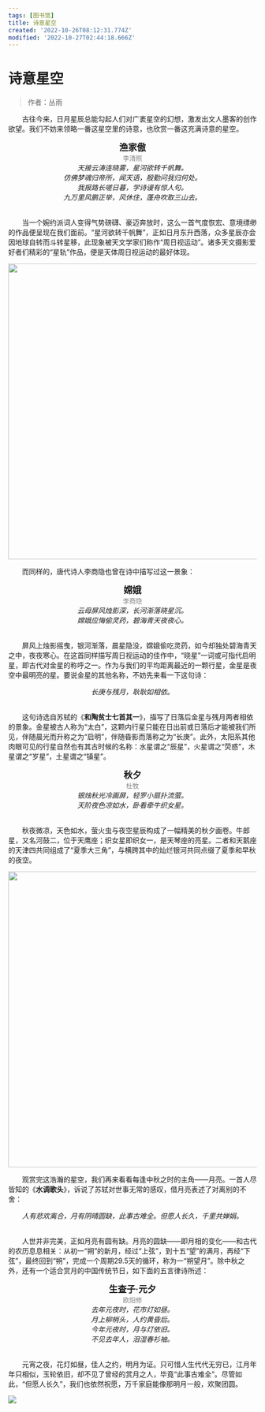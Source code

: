 ```yaml
---
tags: [图书馆]
title: 诗意星空
created: '2022-10-26T08:12:31.774Z'
modified: '2022-10-27T02:44:18.666Z'
---
```


# 诗意星空

> 作者：丛雨

&emsp;&emsp;古往今来，日月星辰总能勾起人们对广袤星空的幻想，激发出文人墨客的创作欲望。我们不妨来领略一番这星空里的诗意，也欣赏一番这充满诗意的星空。

<center><b><font size=4px>渔家傲</font></b></center>
<center><font size=2px color=grey>李清照</font></center>
<center><i>天接云涛连晓雾，星河欲转千帆舞。</i></center>
<center><i>仿佛梦魂归帝所，闻天语，殷勤问我归何处。</i></center>
<center><i>我报路长嗟日暮，学诗谩有惊人句。</i></center>
<center><i>九万里风鹏正举，风休住，蓬舟吹取三山去。</i></center>
<br>

&emsp;&emsp;当一个婉约派词人变得气势磅礴、豪迈奔放时，这么一首气度恢宏、意境缥缈的作品便呈现在我们面前。“星河欲转千帆舞”，正如日月东升西落，众多星辰亦会因地球自转而斗转星移，此现象被天文学家们称作“周日视运动”。诸多天文摄影爱好者们精彩的“星轨”作品，便是天体周日视运动的最好体现。

<img src="https://tva1.sinaimg.cn/large/006UcwnJly1h7is414xbqj30sg0lck56.jpg" width=600/>

&emsp;&emsp;而同样的，唐代诗人李商隐也曾在诗中描写过这一景象：

<center><b><font size=4px>嫦娥</font></b></center>

<center><font size=2px color=grey>李商隐</font></center>

<center><i>云母屏风烛影深，长河渐落晓星沉。</i></center>

<center><i>嫦娥应悔偷灵药，碧海青天夜夜心。</i></center>
<br>


&emsp;&emsp;屏风上烛影摇曳，银河渐落，晨星隐没，嫦娥偷吃灵药，如今却独处碧海青天之中，夜夜寒心。在这首同样描写周日视运动的佳作中，“晓星”一词或可指代启明星，即古代对金星的称呼之一。作为与我们的平均距离最近的一颗行星，金星是夜空中最明亮的星。要说金星的其他名称，不妨先来看一下这句诗：

<center><i>长庚与残月，耿耿如相依。</i></center>
<br>

&emsp;&emsp;这句诗选自苏轼的《**和陶贫士七首其一**》，描写了日落后金星与残月两者相依的景象。金星被古人称为“太白”，这颗内行星只能在日出前或日落后才能被我们所见，伴随晨光而升称之为“启明”，伴随昏影而落称之为“长庚”。此外，太阳系其他肉眼可见的行星自然也有其古时候的名称：水星谓之“辰星”，火星谓之“荧惑”，木星谓之“岁星”，土星谓之“镇星”。

<center><b><font size=4px>秋夕</font></b></center>

<center><font size=2px color=grey>杜牧</font></center>

<center><i>银烛秋光冷画屏，轻罗小扇扑流萤。</i></center>

<center><i>天阶夜色凉如水，卧看牵牛织女星。</i></center>
<br>

&emsp;&emsp;秋夜微凉，天色如水，萤火虫与夜空星辰构成了一幅精美的秋夕画卷。牛郎星，又名河鼓二，位于天鹰座；织女星即织女一，是天琴座的亮星。二者和天鹅座的天津四共同组成了“夏季大三角”，与横跨其中的灿烂银河共同点缀了夏季和早秋的夜空。

<img src="https://tvax1.sinaimg.cn/large/006UcwnJly1h7irz9vq0lj30sg0izq5f.jpg" width=600/>

&emsp;&emsp;观赏完这浩瀚的星空，我们再来看看每逢中秋之时的主角——月亮。一首人尽皆知的《**水调歌头**》，诉说了苏轼对世事无常的感叹，借月亮表述了对离别的不舍：

<center><i>人有悲欢离合，月有阴晴圆缺，此事古难全。但愿人长久，千里共婵娟。</i></center>
<br>

&emsp;&emsp;人世并非完美，正如月亮有圆有缺。月亮的圆缺——即月相的变化——和古代的农历息息相关：从初一“朔”的新月，经过“上弦”，到十五“望”的满月，再经“下弦”，最终回到“朔”，完成一个周期29.5天的循环，称为一“朔望月”。除中秋之外，还有一个适合赏月的中国传统节日，如下面的五言律诗所述：

<center><b><font size=4px>生查子·元夕</font></b></center>

<center><font size=2px color=grey>欧阳修</font></center>

<center><i>去年元夜时，花市灯如昼。</i></center>

<center><i>月上柳梢头，人约黄昏后。</i></center>

<center><i>今年元夜时，月与灯依旧。</i></center>
<center><i>不见去年人，泪湿春衫袖。</i></center>
<br>

&emsp;&emsp;元宵之夜，花灯如昼，佳人之约，明月为证。只可惜人生代代无穷已，江月年年只相似，玉轮依旧，却不见了曾经的赏月之人，毕竟“此事古难全”。尽管如此，“但愿人长久”，我们也依然祝愿，万千家庭能像那明月一般，欢聚团圆。

<img src="https://tva1.sinaimg.cn/large/006UcwnJly1h7irnq7tmfj324y1fc7ir.jpg"/>
